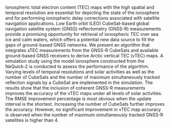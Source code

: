 

Ionospheric total electron content (TEC) maps with the high spatial and temporal resolution are essential for depicting the state of the ionosphere and for performing ionospheric delay corrections associated with satellite navigation applications. Low Earth orbit (LEO) CubeSat-based global navigation satellite system (GNSS) reflectometry (GNSS-R) measurements provide a promising opportunity for retrieval of ionospheric TEC over sea ice and calm waters, which offers a potential new data source to fill the gaps of ground-based GNSS networks. We present an algorithm that integrates sTEC measurements from the GNSS-R CubeSats and available ground-based GNSS receivers to derive Arctic vertical TEC (vTEC) maps. A simulation study using the model ionosphere constructed from the NeQuick-2 is conducted to assess the performance of the algorithm. Varying levels of temporal resolutions and solar activities as well as the number of CubeSats and the number of maximum simultaneously tracked reflection signals by a CubeSat are implemented in the simulation. The results show that the inclusion of coherent GNSS-R measurements improves the accuracy of the vTEC maps under all levels of solar activities. The RMSE improvement percentage is most obvious when the update interval is the shortest. Increasing the number of CubeSats further improves the accuracy. However, no significant improvement in vTEC map accuracy is observed when the number of maximum simultaneously tracked GNSS-R satellites is higher than 4.
